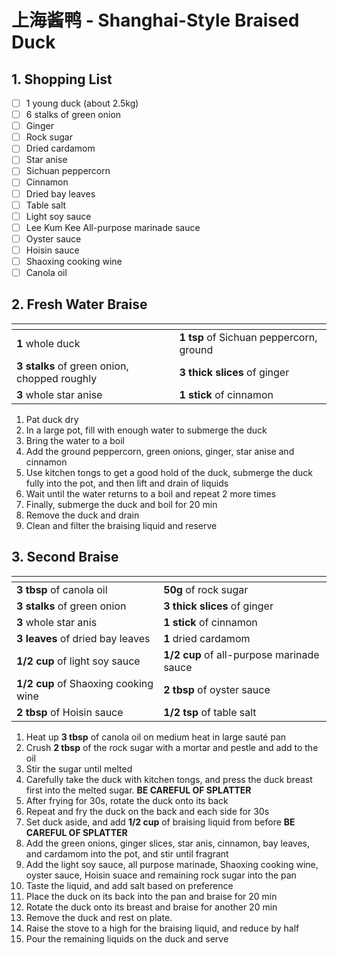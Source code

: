 # 上海酱鸭 - Shanghai-Style Braised Duck

## 1. Shopping List
- [ ] 1 young duck (about 2.5kg)
- [ ] 6 stalks of green onion
- [ ] Ginger
- [ ] Rock sugar
- [ ] Dried cardamom
- [ ] Star anise
- [ ] Sichuan peppercorn
- [ ] Cinnamon
- [ ] Dried bay leaves
- [ ] Table salt
- [ ] Light soy sauce
- [ ] Lee Kum Kee All-purpose marinade sauce
- [ ] Oyster sauce
- [ ] Hoisin sauce
- [ ] Shaoxing cooking wine
- [ ] Canola oil

## 2. Fresh Water Braise
|<!-- -->|<!-- -->|
|---|---|
| **1** whole duck | **1 tsp** of Sichuan peppercorn, ground |
| **3 stalks** of green onion, chopped roughly | **3 thick slices** of ginger |
| **3** whole star anise | **1 stick** of cinnamon |

1. Pat duck dry
2. In a large pot, fill with enough water to submerge the duck
3. Bring the water to a boil
4. Add the ground peppercorn, green onions, ginger, star anise and cinnamon
5. Use kitchen tongs to get a good hold of the duck, submerge the duck fully into the pot, and then lift and drain of liquids
6. Wait until the water returns to a boil and repeat 2 more times
7. Finally, submerge the duck and boil for 20 min
8. Remove the duck and drain
9. Clean and filter the braising liquid and reserve

## 3. Second Braise
|<!-- -->|<!-- -->|
|---|---|
| **3 tbsp** of canola oil | **50g** of rock sugar |
| **3 stalks** of green onion | **3 thick slices** of ginger |
| **3** whole star anis | **1 stick** of cinnamon |
| **3 leaves** of dried bay leaves | **1** dried cardamom |
| **1/2 cup** of light soy sauce | **1/2 cup** of all-purpose marinade sauce |
| **1/2 cup** of Shaoxing cooking wine | **2 tbsp** of oyster sauce | 
| **2 tbsp** of Hoisin sauce | **1/2 tsp** of table salt |

1. Heat up **3 tbsp** of canola oil on medium heat in large sauté pan
2. Crush **2 tbsp** of the rock sugar with a mortar and pestle and add to the oil
3. Stir the sugar until melted 
4. Carefully take the duck with kitchen tongs, and press the duck breast first into the melted sugar. **BE CAREFUL OF SPLATTER**
5. After frying for 30s, rotate the duck onto its back
6. Repeat and fry the duck on the back and each side for 30s
7. Set duck aside, and add **1/2 cup** of braising liquid from before **BE CAREFUL OF SPLATTER**
8. Add the green onions, ginger slices, star anis, cinnamon, bay leaves,  and cardamom into the pot, and stir until fragrant
9. Add the light soy sauce, all purpose marinade, Shaoxing cooking wine, oyster sauce, Hoisin suace and remaining rock sugar into the pan
10. Taste the liquid, and add salt based on preference
11. Place the duck on its back into the pan and braise for 20 min
12. Rotate the duck onto its breast and braise for another 20 min
13. Remove the duck and rest on plate. 
14. Raise the stove to a high for the braising liquid, and reduce by half
15. Pour the remaining liquids on the duck and serve